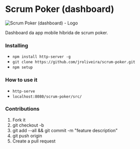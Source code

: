 # Scrum Poker (dashboard)

![Scrum Poker (dashboard) - Logo][logo]

Dashboard da app mobile híbrida de scrum poker.

### Installing

* `npm install http-server -g`
* `git clone https://github.com/jroliveira/scrum-poker.git`
* `npm setup`

### How to use it

* `http-serve`
* `localhost:8080/scrum-poker/src/`

### Contributions 

1. Fork it
2. git checkout -b <branch-name>
3. git add --all && git commit -m "feature description"
4. git push origin <branch-name>
5. Create a pull request

[logo]: https://raw.githubusercontent.com/jroliveira/scrum-poker/master/logo.png "Scrum Poker (dashboard) - Logo"